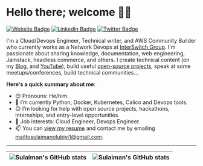 # Hello there; welcome 👋🏾

[![Website Badge](https://img.shields.io/badge/-sulaimanolubiyi.com-000000?style=for-the-badge&logo=Google-Chrome&logoColor=white&link=https://sulaimanolubiyi.com)](https://sulaimanolubiyi.com) [![Linkedin Badge](https://img.shields.io/badge/-sulaimanolubiyi-blue?style=for-the-badge&logo=Linkedin&logoColor=white&link=https://www.linkedin.com/in/sulaimanolubiyi)](https://www.linkedin.com/in/sulaimanolubiyi) [![Twitter Badge](https://img.shields.io/badge/-@sulaimanolubiyi-1ca0f1?style=for-the-badge&logo=twitter&logoColor=white&link=https://twitter.com/sulaimanolubiyi)](https://twitter.com/sulaimanolubiyi)

I'm a Cloud/Devops Engineer, Technical writer, and AWS Community Builder who currently works as a Network Devops at [InterSwitch Group](https://interswitch.com). I'm passionate about sharing knowledge, documentation, web engineering, Jamstack, headless commerce, and others. I create technical content (on my [Blog](https://dev.to/damdev95), and [YouTube](https://www.youtube.com/c/sulaimanolubiyi1)), build useful [open-source projects](https://github.com/Damdev-95), speak at some meetups/conferences, build technical communities...

**Here's a quick summary about me**:

- 😊 Pronouns: He/him
- 🌱 I’m currently Python, Docker, Kubernetes, Calico and Devops tools.
- 😊 I’m looking for help with open source projects, hackathons, internships, and entry-level opportunities.
- 💼 Job interests: Cloud Engineer, Devops Engineer.
- 📫 You can [view my resume](#) and contact me by emailing mailtosulaimanolubiyi1@gmail.com.

---

| <img align="center" src="https://github-readme-stats.vercel.app/api?username=Damdev-95&show_icons=true&include_all_commits=true&hide_border=true" alt="Sulaiman's GitHub stats" /> | <img align="center" src="https://github-readme-stats.vercel.app/api/top-langs/?username=bolajiayodeji&langs_count=8&layout=compact&hide_border=true" alt="Sulaiman's GitHub stats" /> |
| ------------- | ------------- |
